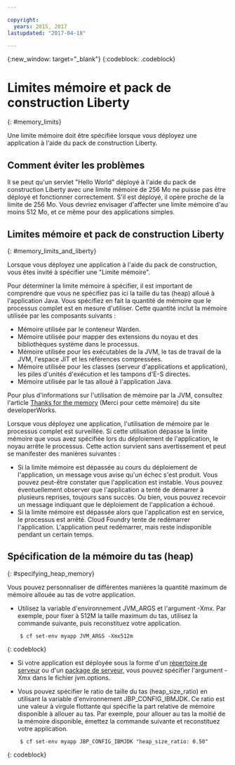 ```yaml
---

copyright:
  years: 2015, 2017
lastupdated: "2017-04-18"

---
```


{:new_window: target="_blank"}
{:codeblock: .codeblock}

# Limites mémoire et pack de construction Liberty
{: #memory_limits}

Une limite mémoire doit être spécifiée lorsque vous déployez une application à l'aide du pack de construction Liberty.

## Comment éviter les problèmes

Il se peut qu'un servlet "Hello World" déployé à l'aide du pack de construction Liberty avec une limite mémoire de 256 Mo ne puisse pas être déployé et fonctionner correctement. S'il est déployé, il opère proche de la limite de 256 Mo. Vous devriez envisager d'affecter une limite mémoire d'au moins 512 Mo, et ce même pour des applications simples.

## Limites mémoire et pack de construction Liberty
{: #memory_limits_and_liberty}


Lorsque vous déployez une application à l'aide du pack de construction, vous êtes invité à spécifier une "Limite mémoire".

Pour déterminer la limite mémoire à spécifier, il est important de comprendre que vous ne spécifiez pas ici la taille du tas (heap) alloué à l'application Java. Vous spécifiez en fait la quantité de mémoire que le processus complet est en mesure d'utiliser. Cette quantité inclut la mémoire utilisée par les composants suivants :

* Mémoire utilisée par le conteneur Warden.
* Mémoire utilisée pour mapper des extensions du noyau et des bibliothèques système dans le processus.
* Mémoire utilisée pour les exécutables de la JVM, le tas de travail de la JVM, l'espace JIT et les références compressées.
* Mémoire utilisée pour les classes (serveur d'applications et application), les piles d'unités d'exécution et les tampons d'E-S directes.
* Mémoire utilisée par le tas alloué à l'application Java.

Pour plus d'informations sur l'utilisation de mémoire par la JVM, consultez l'article [Thanks for the memory](http://www.ibm.com/developerworks/library/j-nativememory-linux/) (Merci pour cette mémoire) du site developerWorks.

Lorsque vous déployez une application, l'utilisation de mémoire par le processus complet est surveillée. Si cette utilisation dépasse la limite mémoire que vous avez spécifiée lors du déploiement de l'application, le noyau arrête le processus. Cette action survient sans avertissement et peut se manifester des manières suivantes :

* Si la limite mémoire est dépassée au cours du déploiement de l'application, un message vous avise qu'un échec s'est produit. Vous pouvez peut-être constater que l'application est instable. Vous pouvez éventuellement observer que l'application a tenté de démarrer à plusieurs reprises, toujours sans succès. Ou bien, vous pouvez recevoir un message indiquant que le déploiement de l'application a échoué.
* Si la limite mémoire est dépassée alors que l'application est en service, le processus est arrêté. Cloud Foundry tente de redémarrer l'application. L'application peut redémarrer, mais reste indisponible pendant un certain temps.

## Spécification de la mémoire du tas (heap)
{: #specifying_heap_memory}

Vous pouvez personnaliser de différentes manières la quantité maximum de mémoire allouée au tas de votre application.

*  Utilisez la variable d'environnement JVM_ARGS et l'argument -Xmx. Par exemple, pour fixer à 512M la taille maximum du tas, utilisez la commande suivante, puis reconstituez votre application.

```
    $ cf set-env myapp JVM_ARGS -Xmx512m
```
{: codeblock}

* Si votre application est déployée sous la forme d'un [répertoire de serveur](optionsForPushing.html#server_directory) ou d'un [package de serveur](optionsForPushing.html#packaged_server), vous pouvez spécifier l'argument -Xmx dans le fichier jvm.options.

* Vous pouvez spécifier le ratio de taille du tas (heap_size_ratio) en utilisant la variable d'environnement JBP_CONFIG_IBMJDK. Ce ratio est une valeur à virgule flottante qui spécifie la part relative de mémoire disponible à allouer au tas. Par exemple, pour allouer au tas la moitié de la mémoire disponible, émettez la commande suivante et reconstituez votre application.

```
    $ cf set-env myapp JBP_CONFIG_IBMJDK "heap_size_ratio: 0.50"
```
{: codeblock}
